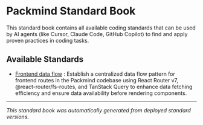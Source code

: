 # Packmind Standard Book

This standard book contains all available coding standards that can be used by AI agents (like Cursor, Claude Code, GitHub Copilot) to find and apply proven practices in coding tasks.

## Available Standards

- [Frontend data flow](./standards/frontend-data-flow.md) : Establish a centralized data flow pattern for frontend routes in the Packmind codebase using React Router v7, @react-router/fs-routes, and TanStack Query to enhance data fetching efficiency and ensure data availability before rendering components.

---

*This standard book was automatically generated from deployed standard versions.*